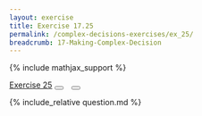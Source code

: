 ```yaml
---
layout: exercise
title: Exercise 17.25
permalink: /complex-decisions-exercises/ex_25/
breadcrumb: 17-Making-Complex-Decision
---
```


{% include mathjax_support %}

<div class="card">
<div class="card-header p-2">
<a href='#' class="p-2">Exercise 25</a>
<button type="button" class="btn btn-dark float-right" title="Solve this Exercise" onclick="solve('ex17.25');" href="#"><i id="ex17.25" class="fas fa-pen" style="color:white"></i></button>
<a class="edit_question" href="#"><button type="button" class="btn btn-dark float-right" title="Edit this Question"  style="margin-left:10px; margin-right:10px;" onclick="edit('ex17.25');" href="#"><i id="ex17.25" class="far fa-edit" style="color:white"></i></button></a>
</div>
<div class="card-body">
<p class="card-text">{% include_relative question.md %}</p>
</div>
</div>
<br>
